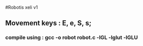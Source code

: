 #Robotis xeli v1 

## Movement keys : E, e, S, s;

### compile using : gcc -o robot robot.c -lGL -lglut -lGLU
